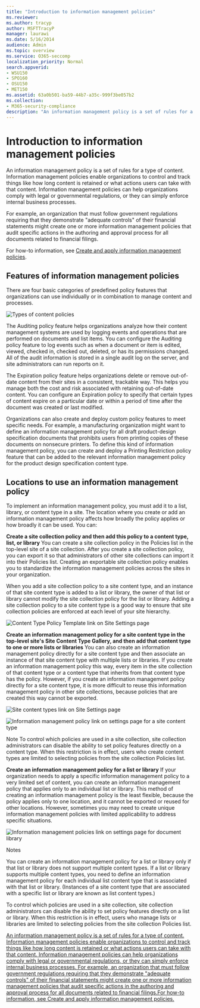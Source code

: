 ```yaml
---
title: "Introduction to information management policies"
ms.reviewer: 
ms.author: tracyp
author: MSFTTracyP
manager: laurawi
ms.date: 5/16/2014
audience: Admin
ms.topic: overview
ms.service: O365-seccomp
localization_priority: Normal
search.appverid:
- WSU150
- SPO160
- OSU150
- MET150
ms.assetid: 63a0b501-ba59-44b7-a35c-999f3be057b2
ms.collection:
- M365-security-compliance
description: "An information management policy is a set of rules for a type of content. Information management policies enable organizations to control and track things like how long content is retained or what actions users can take with that content. Information management policies can help organizations comply with legal or governmental regulations, or they can simply enforce internal business processes."
---
```


# Introduction to information management policies

An information management policy is a set of rules for a type of content. Information management policies enable organizations to control and track things like how long content is retained or what actions users can take with that content. Information management policies can help organizations comply with legal or governmental regulations, or they can simply enforce internal business processes. 
  
For example, an organization that must follow government regulations requiring that they demonstrate "adequate controls" of their financial statements might create one or more information management policies that audit specific actions in the authoring and approval process for all documents related to financial filings.
  
For how-to information, see [Create and apply information management policies](create-info-mgmt-policies.md).
  
## Features of information management policies
<a name="__top"> </a>

There are four basic categories of predefined policy features that organizations can use individually or in combination to manage content and processes. 
  
![Types of content policies](media/19fcb8a3-974b-40d3-a13f-b76088d122f8.png)
  
The Auditing policy feature helps organizations analyze how their content management systems are used by logging events and operations that are performed on documents and list items. You can configure the Auditing policy feature to log events such as when a document or item is edited, viewed, checked in, checked out, deleted, or has its permissions changed. All of the audit information is stored in a single audit log on the server, and site administrators can run reports on it. 
  
The Expiration policy feature helps organizations delete or remove out-of-date content from their sites in a consistent, trackable way. This helps you manage both the cost and risk associated with retaining out-of-date content. You can configure an Expiration policy to specify that certain types of content expire on a particular date or within a period of time after the document was created or last modified.
  
Organizations can also create and deploy custom policy features to meet specific needs. For example, a manufacturing organization might want to define an information management policy for all draft product-design specification documents that prohibits users from printing copies of these documents on nonsecure printers. To define this kind of information management policy, you can create and deploy a Printing Restriction policy feature that can be added to the relevant information management policy for the product design specification content type.
  
## Locations to use an information management policy
<a name="__toc340213528"> </a>

To implement an information management policy, you must add it to a list, library, or content type in a site. The location where you create or add an information management policy affects how broadly the policy applies or how broadly it can be used. You can:
  
 **Create a site collection policy and then add this policy to a content type, list, or library** You can create a site collection policy in the Policies list in the top-level site of a site collection. After you create a site collection policy, you can export it so that administrators of other site collections can import it into their Policies list. Creating an exportable site collection policy enables you to standardize the information management policies across the sites in your organization. 
  
When you add a site collection policy to a site content type, and an instance of that site content type is added to a list or library, the owner of that list or library cannot modify the site collection policy for the list or library. Adding a site collection policy to a site content type is a good way to ensure that site collection policies are enforced at each level of your site hierarchy.
  
![Content Type Policy Template link on Site Settings page](media/26d3466a-23ec-443f-88f0-2aaff38e992b.png)
  
 **Create an information management policy for a site content type in the top-level site's Site Content Type Gallery, and then add that content type to one or more lists or libraries** You can also create an information management policy directly for a site content type and then associate an instance of that site content type with multiple lists or libraries. If you create an information management policy this way, every item in the site collection of that content type or a content type that inherits from that content type has the policy. However, if you create an information management policy directly for a site content type, it is more difficult to reuse this information management policy in other site collections, because policies that are created this way cannot be exported. 
  
![Site content types link on Site Settings page](media/6f6fa51f-15d7-4782-b06f-a7b36e874cd3.png)
  
![Information management policy link on settings page for a site content type](media/15d83a34-6c8f-4b6e-b6ee-e9b0a70cbb4b.png)
  
Note To control which policies are used in a site collection, site collection administrators can disable the ability to set policy features directly on a content type. When this restriction is in effect, users who create content types are limited to selecting policies from the site collection Policies list.
  
 **Create an information management policy for a list or library** If your organization needs to apply a specific information management policy to a very limited set of content, you can create an information management policy that applies only to an individual list or library. This method of creating an information management policy is the least flexible, because the policy applies only to one location, and it cannot be exported or reused for other locations. However, sometimes you may need to create unique information management policies with limited applicability to address specific situations. 
  
![Information management policies link on settings page for document library](media/9fa6d366-6aab-49e1-a05c-898ac6f536e6.png)
  
Notes 
  
You can create an information management policy for a list or library only if that list or library does not support multiple content types. If a list or library supports multiple content types, you need to define an information management policy for each individual list content type that is associated with that list or library. (Instances of a site content type that are associated with a specific list or library are known as list content types.)
  
To control which policies are used in a site collection, site collection administrators can disable the ability to set policy features directly on a list or library. When this restriction is in effect, users who manage lists or libraries are limited to selecting policies from the site collection Policies list.
  
[An information management policy is a set of rules for a type of content. Information management policies enable organizations to control and track things like how long content is retained or what actions users can take with that content. Information management policies can help organizations comply with legal or governmental regulations, or they can simply enforce internal business processes. For example, an organization that must follow government regulations requiring that they demonstrate "adequate controls" of their financial statements might create one or more information management policies that audit specific actions in the authoring and approval process for all documents related to financial filings.For how-to information, see Create and apply information management policies.](intro-to-info-mgmt-policies.md#__top)
  

